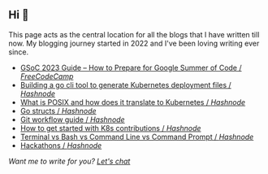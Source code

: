 Hi 👋
-----

This page acts as the central location for all the blogs that I have written till now. My blogging journey started in 2022 and I've been loving writing ever since.

* [GSoC 2023 Guide – How to Prepare for Google Summer of Code / _FreeCodeCamp_](https://www.freecodecamp.org/news/google-summer-of-code-guide/)
* [Building a go cli tool to generate Kubernetes deployment files / _Hashnode_](https://abhii85.hashnode.dev/building-a-go-cli-tool-to-generate-kubernetes-deployment-files)
* [What is POSIX and how does it translate to Kubernetes / _Hashnode_](https://abhii85.hashnode.dev/what-is-posix-and-how-does-it-translate-to-kubernetes)
* [Go structs / _Hashnode_](https://abhii85.hashnode.dev/go-structs)
* [Git workflow guide / _Hashnode_](https://abhii85.hashnode.dev/git-workflow-guide)
* [How to get started with K8s contributions / _Hashnode_](https://abhii85.hashnode.dev/how-to-get-started-with-k8s-contributions)
* [Terminal vs Bash vs Command Line vs Command Prompt / _Hashnode_](https://abhii85.hashnode.dev/terminal-vs-bash-vs-command-line-vs-command-prompt)
* [Hackathons / _Hashnode_](https://abhii85.hashnode.dev/hackathons)

_Want me to write for you? [Let's chat](mailto:abhisman.sarkar@gmail.com)_
